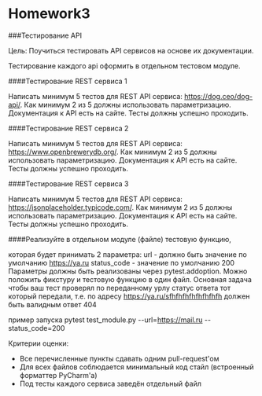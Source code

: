 # Homework3

###Тестирование API

Цель:
Поучиться тестировать API сервисов на основе их документации.

Тестирование каждого api оформить в отдельном тестовом модуле.

####Тестирование REST сервиса 1 

Написать минимум 5 тестов для REST API сервиса: https://dog.ceo/dog-api/. Как минимум 2 из 5 должны использовать параметризацию. Документация к API есть на сайте. Тесты должны успешно проходить.

####Тестирование REST сервиса 2 

Написать минимум 5 тестов для REST API сервиса: https://www.openbrewerydb.org/. Как минимум 2 из 5 должны использовать параметризацию. Документация к API есть на сайте. Тесты должны успешно проходить.

####Тестирование REST сервиса 3

Написать минимум 5 тестов для REST API сервиса: https://jsonplaceholder.typicode.com/. Как минимум 2 из 5 должны использовать параметризацию. Документация к API есть на сайте. Тесты должны успешно проходить.

####Реализуйте в отдельном модуле (файле) тестовую функцию,

которая будет принимать 2 параметра: url - должно быть значение по умолчанию https://ya.ru status_code - значение по умолчанию 200 Параметры должны быть реализованы через pytest.addoption. Можно положить фикcтуру и тестовую функцию в один файл. Основная задача чтобы ваш тест проверял по переданному урлу статус ответа тот который передали, т.е. по адресу https://ya.ru/sfhfhfhfhfhfhfhfh должен быть валидным ответ 404

пример запуска pytest test_module.py --url=https://mail.ru --status_code=200

Критерии оценки:
- Все перечисленные пункты сдавать одним pull-request'ом
- Для всех файлов соблюдается минимальный код стайл (встроенный форматтер PyCharm'а)
- Под тесты каждого сервиса заведён отдельный файл